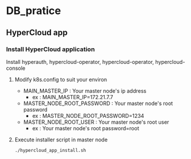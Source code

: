 # DB_pratice

## HyperCloud app

### Install HyperCloud application
Install hyperauth, hypercloud-operator, hypercloud-operator, hypercloud-console
1. Modify k8s.config to suit your environ
    * MAIN_MASTER_IP : Your master node's ip address
      * ex : MAIN_MASTER_IP=172.21.7.7
    * MASTER_NODE_ROOT_PASSWORD : Your master node's root password
      * ex : MASTER_NODE_ROOT_PASSWORD=1234
    * MASTER_NODE_ROOT_USER : Your master node's root user
      * ex : Your master node's root password=root

2. Execute installer script in master node
    ```
    ./hypercloud_app_install.sh
    ```
